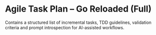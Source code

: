 # Agile Task Plan – Go Reloaded (Full)

Contains a structured list of incremental tasks, TDD guidelines, validation criteria and prompt introspection for AI-assisted workflows.
